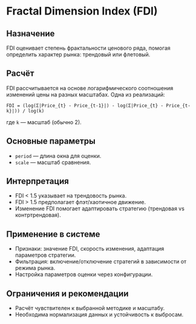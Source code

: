 # Fractal Dimension Index (FDI)

## Назначение
FDI оценивает степень фрактальности ценового ряда, помогая определить характер рынка: трендовый или флетовый.

## Расчёт
FDI рассчитывается на основе логарифмического соотношения изменений цены на разных масштабах. Одна из реализаций:
```
FDI = (log(Σ|Price_{t} - Price_{t-1}|) - log(Σ|Price_{t} - Price_{t-k}|)) / log(k)
```
где `k` — масштаб (обычно 2).

## Основные параметры
- `period` — длина окна для оценки.
- `scale` — масштаб сравнения.

## Интерпретация
- FDI < 1.5 указывает на трендовость рынка.
- FDI > 1.5 предполагает флэт/хаотичное движение.
- Изменение FDI помогает адаптировать стратегию (трендовая vs контртрендовая).

## Применение в системе
- Признаки: значение FDI, скорость изменения, адаптация параметров стратегии.
- Фильтрация: включение/отключение стратегий в зависимости от режима рынка.
- Настройка параметров оценки через конфигурации.

## Ограничения и рекомендации
- Расчёт чувствителен к выбранной методике и масштабу.
- Необходима нормализация данных и устойчивость к выбросам.
